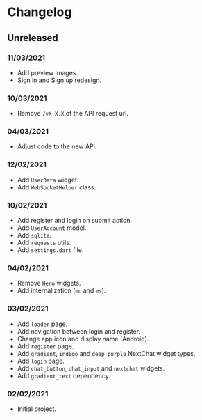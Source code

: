 # Changelog

## Unreleased

### 11/03/2021
-   Add preview images.
-   Sign in and Sign up redesign.

### 10/03/2021
-   Remove `/vX.X.X` of the API request url.

### 04/03/2021
-   Adjust code to the new API.

### 12/02/2021
-   Add `UserData` widget.
-   Add `WebSocketHelper` class.

### 10/02/2021
-   Add register and login on submit action.
-   Add `UserAccount` model.
-   Add `sqlite`.
-   Add `requests` utils.
-   Add `settings.dart` file.

### 04/02/2021
-   Remove `Hero` widgets.
-   Add internalization (`en` and `es`).

### 03/02/2021
-   Add `loader` page.
-   Add navigation between login and register.
-   Change app icon and display name (Android).
-   Add `register` page.
-   Add `gradient`, `indigo` and `deep_purple` NextChat widget types.
-   Add `login` page.
-   Add `chat_button`, `chat_input` and `nextchat` widgets.
-   Add `gradient_text` dependency.

### 02/02/2021
-   Initial project.